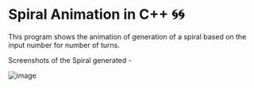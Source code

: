 # Spiral Animation in C++ 🌀🌀

This program shows the animation of generation of a spiral based on the input number for number of turns.

Screenshots of the Spiral generated -

![image](../master/master/Spiral.png)

